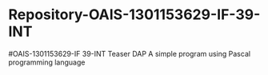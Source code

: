 # Repository-OAIS-1301153629-IF-39-INT
#OAIS-1301153629-IF 39-INT
         Teaser DAP
         A simple program using Pascal programming language
